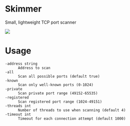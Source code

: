 # Skimmer
Small, lightweight TCP port scanner

![](https://user-images.githubusercontent.com/9999745/45060279-2b6e4f80-b097-11e8-8fb6-5aba8936ab88.png)

# Usage

    -address string
          Address to scan
    -all
          Scan all possible ports (default true)
    -known
          Scan only well-known ports (0-1024)
    -private
          Scan private port range (49152-65535)
    -registered
          Scan registered port range (1024-49151)
    -threads int
          Number of threads to use when scanning (default 4)
    -timeout int
          Timeout for each connection attempt (default 1000)
